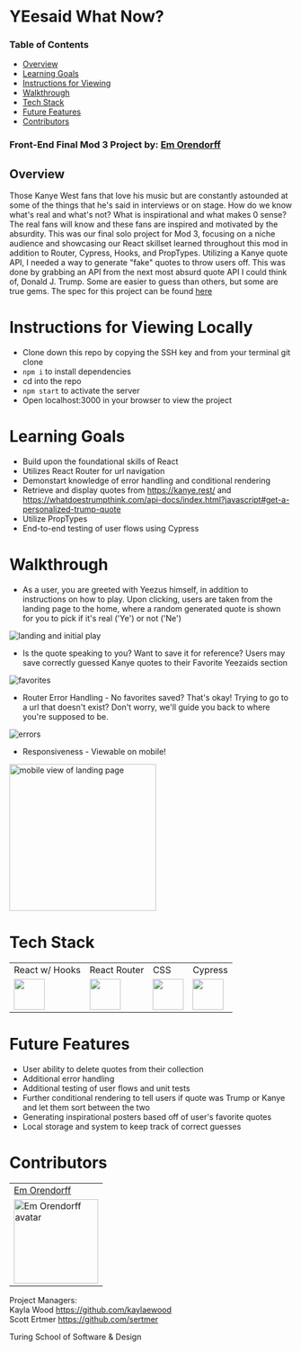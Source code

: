 # YEesaid What Now?  

### Table of Contents
- [Overview](#overview)
- [Learning Goals](#learning-goals)
- [Instructions for Viewing](#instructions-for-viewing)
- [Walkthrough](#walkthrough)
- [Tech Stack](#tech-stack)
- [Future Features](#future-features)
- [Contributors](#contributors)

### Front-End Final Mod 3 Project by: [Em Orendorff](https://github.com/emorendorff)

## Overview
Those Kanye West fans that love his music but are constantly astounded at some of the things that he's said in interviews or on stage. How do we know what's real and what's not? What is inspirational and what makes 0 sense? The real fans will know and these fans are inspired and motivated by the absurdity. This was our final solo project for Mod 3, focusing on a niche audience and showcasing our React skillset learned throughout this mod in addition to Router, Cypress, Hooks, and PropTypes. Utilizing a Kanye quote API, I needed a way to generate "fake" quotes to throw users off. This was done by grabbing an API from the next most absurd quote API I could think of, Donald J. Trump. Some are easier to guess than others, but some are true gems. The spec for this project can be found [here](https://frontend.turing.edu/projects/module-3/niche-audience.html)

# Instructions for Viewing Locally 
  * Clone down this repo by copying the SSH key and from your terminal git clone <repo SSH key>
  * `npm i` to install dependencies
  * cd into the repo
  * `npm start` to activate the server
  * Open localhost:3000 in your browser to view the project

  
# Learning Goals 
  * Build upon the foundational skills of React  
  * Utilizes React Router for url navigation
  * Demonstart knowledge of error handling and conditional rendering
  * Retrieve and display quotes from https://kanye.rest/ and https://whatdoestrumpthink.com/api-docs/index.html?javascript#get-a-personalized-trump-quote
  * Utilize PropTypes 
  * End-to-end testing of user flows using Cypress
  
# Walkthrough
  
- As a user, you are greeted with Yeezus himself, in addition to instructions on how to play. Upon clicking, users are taken from the landing page to the home, where a random generated quote is shown for you to pick if it's real ('Ye') or not ('Ne')
  
![landing and initial play](https://user-images.githubusercontent.com/77934658/128788523-13e9c21d-e9bb-4c9c-a5af-cd7daa37b748.gif)

- Is the quote speaking to you? Want to save it for reference? Users may save correctly guessed Kanye quotes to their Favorite Yeezaids section

![favorites](https://user-images.githubusercontent.com/77934658/128788625-737b4437-d9d9-4cc7-af11-3e7b23d98cfd.gif)
   
- Router Error Handling - No favorites saved? That's okay! Trying to go to a url that doesn't exist? Don't worry, we'll guide you back to where you're supposed to be. 

![errors](https://user-images.githubusercontent.com/77934658/128788884-cb72a0c7-99e3-4736-86d2-867d8903166d.gif)


  
- Responsiveness - Viewable on mobile! 
<img width="261" alt="mobile view of landing page" src="https://user-images.githubusercontent.com/77934658/128789065-eb2f2b1f-2896-4d44-868b-490e216987c8.png">

# Tech Stack
<table>
  <tr>
    <td>React w/ Hooks</td>
    <td>React Router</td>
    <td>CSS</td>
    <td>Cypress</td>
  </tr>
  <tr>
    <td><img width="55" src="https://raw.githubusercontent.com/gilbarbara/logos/master/logos/react.svg"/></td>
    <td><img width="55" src="https://raw.githubusercontent.com/gilbarbara/logos/master/logos/react-router.svg"/></td>
    <td><img width="55" src="https://raw.githubusercontent.com/gilbarbara/logos/master/logos/css-3.svg"/></td>
    <td><img width="55" src="https://raw.githubusercontent.com/gilbarbara/logos/master/logos/cypress.svg"/></td>
  </tr>
</table>
  
# Future Features 
 
  - User ability to delete quotes from their collection  
  - Additional error handling
  - Additional testing of user flows and unit tests 
  - Further conditional rendering to tell users if quote was Trump or Kanye and let them sort between the two
  - Generating inspirational posters based off of user's favorite quotes
  - Local storage and system to keep track of correct guesses
  
# Contributors
 
 <table>
  <tr>
    <td><a href="https://github.com/emorendorff">Em Orendorff</td>
  </tr>
  <tr>
    <td><img width="150" height="auto" src="https://avatars.githubusercontent.com/u/77934658?v=4" alt="Em Orendorff avatar"/></td>
  </tr>
</table>

Project Managers:  
  Kayla Wood https://github.com/kaylaewood  
  Scott Ertmer https://github.com/sertmer
  
Turing School of Software & Design 
  
